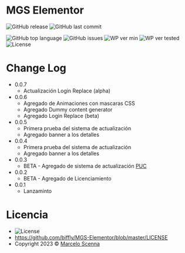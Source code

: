 <!--
https://dillinger.io/]
[https://shields.io/]
-->


# MGS Elementor
![GitHub release](https://img.shields.io/github/release/biffly/MGS-Elementor.svg?style=for-the-badge) ![GitHub last commit](https://img.shields.io/github/last-commit/biffly/MGS-Elementor.svg?style=for-the-badge)

![GitHub top language](https://img.shields.io/github/languages/top/biffly/MGS-Elementor.svg) ![GitHub issues](https://img.shields.io/github/issues-raw/biffly/MGS-Elementor.svg) ![WP ver min](https://img.shields.io/badge/wordpress-6.1.1-blue.svg?logo=wordpress)  ![WP ver tested](https://img.shields.io/badge/wordpress-6.1.1%20tested-green.svg?logo=wordpress) ![License](https://img.shields.io/badge/license-BSD%202--Clause-blue.svg)

# Change Log
- 0.0.7
  - Actualización Login Replace (alpha)
- 0.0.6
  - Agregado de Animaciones con mascaras CSS
  - Agregado Dummy content generator
  - Agregado Login Replace (beta)
- 0.0.5
  - Primera prueba del sistema de actualización
  - Agregado banner a los detalles
- 0.0.4
  - Primera prueba del sistema de actualización
  - Agregado banner a los detalles
- 0.0.3
  - BETA - Agregado de sistema de actualización [PUC](https://github.com/YahnisElsts/plugin-update-checker)
- 0.0.2
  - BETA - Agregado de Licenciamiento
- 0.0.1
  - Lanzaminto

# Licencia
- ![License](https://img.shields.io/badge/license-BSD%202--Clause-blue.svg)
- https://github.com/biffly/MGS-Elementor/blob/master/LICENSE
- Copyright 2023 © [Marcelo Scenna](https://www.marceloscenna.com.ar)
